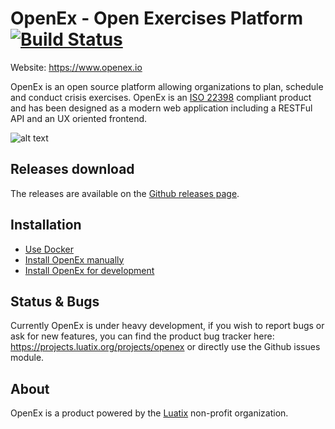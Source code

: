 # OpenEx - Open Exercises Platform [![Build Status](https://api.travis-ci.org/LuatixHQ/openex.svg?branch=master)](https://travis-ci.org/LuatixHQ/openex)

Website: https://www.openex.io

OpenEx is an open source platform allowing organizations to plan, schedule and conduct crisis exercises. OpenEx is an [ISO 22398](http://www.iso.org/iso/iso_catalogue/catalogue_tc/catalogue_detail.htm?csnumber=50294) compliant product and has been designed as a modern web application including a RESTFul API and an UX oriented frontend.

![alt text](https://www.openex.io/wp-content/uploads/2016/12/screenshot.png "OpenEx")

## Releases download

The releases are available on the [Github releases page](https://github.com/LuatixHQ/openex/releases).

## Installation

* [Use Docker](docker)
* [Install OpenEx manually](docs/Installation.md)
* [Install OpenEx for development](docs/Development.md)

## Status & Bugs

Currently OpenEx is under heavy development, if you wish to report bugs or ask for new features, you can find the product bug tracker here: https://projects.luatix.org/projects/openex or directly use the Github issues module.

## About

OpenEx is a product powered by the [Luatix](https://www.luatix.org) non-profit organization.
